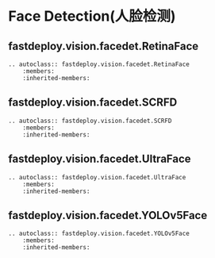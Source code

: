 # Face Detection(人脸检测)

## fastdeploy.vision.facedet.RetinaFace

```{eval-rst}
.. autoclass:: fastdeploy.vision.facedet.RetinaFace
    :members:
    :inherited-members:
```


## fastdeploy.vision.facedet.SCRFD

```{eval-rst}
.. autoclass:: fastdeploy.vision.facedet.SCRFD
    :members:
    :inherited-members:
```

## fastdeploy.vision.facedet.UltraFace

```{eval-rst}
.. autoclass:: fastdeploy.vision.facedet.UltraFace
    :members:
    :inherited-members:
```

## fastdeploy.vision.facedet.YOLOv5Face

```{eval-rst}
.. autoclass:: fastdeploy.vision.facedet.YOLOv5Face
    :members:
    :inherited-members:
```
